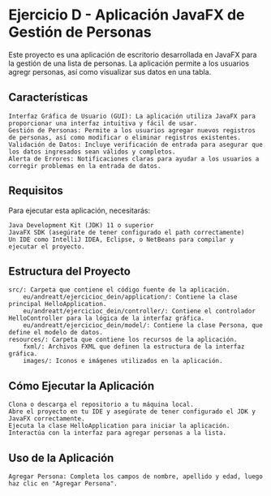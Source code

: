 # Ejercicio D - Aplicación JavaFX de Gestión de Personas

Este proyecto es una aplicación de escritorio desarrollada en JavaFX para la gestión de una lista de personas. La aplicación permite a los usuarios agregr personas, así como visualizar sus datos en una tabla.
## Características
    
    Interfaz Gráfica de Usuario (GUI): La aplicación utiliza JavaFX para proporcionar una interfaz intuitiva y fácil de usar.
    Gestión de Personas: Permite a los usuarios agregar nuevos registros de personas, así como modificar o eliminar registros existentes.
    Validación de Datos: Incluye verificación de entrada para asegurar que los datos ingresados sean válidos y completos.
    Alerta de Errores: Notificaciones claras para ayudar a los usuarios a corregir problemas en la entrada de datos.

## Requisitos
Para ejecutar esta aplicación, necesitarás:

    Java Development Kit (JDK) 11 o superior
    JavaFX SDK (asegúrate de tener configurado el path correctamente)
    Un IDE como IntelliJ IDEA, Eclipse, o NetBeans para compilar y ejecutar el proyecto.

## Estructura del Proyecto
    
    src/: Carpeta que contiene el código fuente de la aplicación.
        eu/andreatt/ejercicioc_dein/application/: Contiene la clase principal HelloApplication.
        eu/andreatt/ejercicioc_dein/controller/: Contiene el controlador HelloController para la lógica de la interfaz gráfica.
        eu/andreatt/ejercicioc_dein/model/: Contiene la clase Persona, que define el modelo de datos.
    resources/: Carpeta que contiene los recursos de la aplicación.
        fxml/: Archivos FXML que definen la estructura de la interfaz gráfica.
        images/: Iconos e imágenes utilizados en la aplicación.

## Cómo Ejecutar la Aplicación
    
    Clona o descarga el repositorio a tu máquina local.
    Abre el proyecto en tu IDE y asegúrate de tener configurado el JDK y JavaFX correctamente.
    Ejecuta la clase HelloApplication para iniciar la aplicación.
    Interactúa con la interfaz para agregar personas a la lista.
    
## Uso de la Aplicación
    
    Agregar Persona: Completa los campos de nombre, apellido y edad, luego haz clic en "Agregar Persona".
